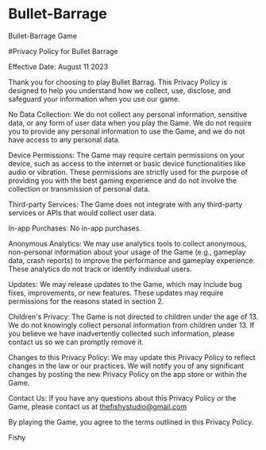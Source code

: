 # Bullet-Barrage
Bullet-Barrage Game

#Privacy Policy for Bullet Barrage

Effective Date: August 11 2023

Thank you for choosing to play Bullet Barrag. This Privacy Policy is designed to help you understand how we collect, use, disclose, and safeguard your information when you use our game.

No Data Collection: We do not collect any personal information, sensitive data, or any form of user data when you play the Game. We do not require you to provide any personal information to use the Game, and we do not have access to any personal data.

Device Permissions: The Game may require certain permissions on your device, such as access to the internet or basic device functionalities like audio or vibration. These permissions are strictly used for the purpose of providing you with the best gaming experience and do not involve the collection or transmission of personal data.

Third-party Services: The Game does not integrate with any third-party services or APIs that would collect user data.

In-app Purchases: No in-app purchases.

Anonymous Analytics: We may use analytics tools to collect anonymous, non-personal information about your usage of the Game (e.g., gameplay data, crash reports) to improve the performance and gameplay experience. These analytics do not track or identify individual users.

Updates: We may release updates to the Game, which may include bug fixes, improvements, or new features. These updates may require permissions for the reasons stated in section 2.

Children's Privacy: The Game is not directed to children under the age of 13. We do not knowingly collect personal information from children under 13. If you believe we have inadvertently collected such information, please contact us so we can promptly remove it.

Changes to this Privacy Policy: We may update this Privacy Policy to reflect changes in the law or our practices. We will notify you of any significant changes by posting the new Privacy Policy on the app store or within the Game.

Contact Us: If you have any questions about this Privacy Policy or the Game, please contact us at thefishystudio@gmail.com

By playing the Game, you agree to the terms outlined in this Privacy Policy.

Fishy
